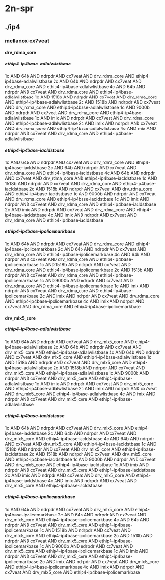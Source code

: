 # 2n-spr
## ./ip4
### mellanox-cx7veat
#### drv_rdma_core
##### ethip4-ip4base-adlalwlistbase
1c AND 64b AND ndrpdr AND cx7veat AND drv_rdma_core AND ethip4-ip4base-adlalwlistbase
2c AND 64b AND ndrpdr AND cx7veat AND drv_rdma_core AND ethip4-ip4base-adlalwlistbase
4c AND 64b AND ndrpdr AND cx7veat AND drv_rdma_core AND ethip4-ip4base-adlalwlistbase
1c AND 1518b AND ndrpdr AND cx7veat AND drv_rdma_core AND ethip4-ip4base-adlalwlistbase
2c AND 1518b AND ndrpdr AND cx7veat AND drv_rdma_core AND ethip4-ip4base-adlalwlistbase
1c AND 9000b AND ndrpdr AND cx7veat AND drv_rdma_core AND ethip4-ip4base-adlalwlistbase
1c AND imix AND ndrpdr AND cx7veat AND drv_rdma_core AND ethip4-ip4base-adlalwlistbase
2c AND imix AND ndrpdr AND cx7veat AND drv_rdma_core AND ethip4-ip4base-adlalwlistbase
4c AND imix AND ndrpdr AND cx7veat AND drv_rdma_core AND ethip4-ip4base-adlalwlistbase
##### ethip4-ip4base-iacldstbase
1c AND 64b AND ndrpdr AND cx7veat AND drv_rdma_core AND ethip4-ip4base-iacldstbase
2c AND 64b AND ndrpdr AND cx7veat AND drv_rdma_core AND ethip4-ip4base-iacldstbase
4c AND 64b AND ndrpdr AND cx7veat AND drv_rdma_core AND ethip4-ip4base-iacldstbase
1c AND 1518b AND ndrpdr AND cx7veat AND drv_rdma_core AND ethip4-ip4base-iacldstbase
2c AND 1518b AND ndrpdr AND cx7veat AND drv_rdma_core AND ethip4-ip4base-iacldstbase
1c AND 9000b AND ndrpdr AND cx7veat AND drv_rdma_core AND ethip4-ip4base-iacldstbase
1c AND imix AND ndrpdr AND cx7veat AND drv_rdma_core AND ethip4-ip4base-iacldstbase
2c AND imix AND ndrpdr AND cx7veat AND drv_rdma_core AND ethip4-ip4base-iacldstbase
4c AND imix AND ndrpdr AND cx7veat AND drv_rdma_core AND ethip4-ip4base-iacldstbase
##### ethip4-ip4base-ipolicemarkbase
1c AND 64b AND ndrpdr AND cx7veat AND drv_rdma_core AND ethip4-ip4base-ipolicemarkbase
2c AND 64b AND ndrpdr AND cx7veat AND drv_rdma_core AND ethip4-ip4base-ipolicemarkbase
4c AND 64b AND ndrpdr AND cx7veat AND drv_rdma_core AND ethip4-ip4base-ipolicemarkbase
1c AND 1518b AND ndrpdr AND cx7veat AND drv_rdma_core AND ethip4-ip4base-ipolicemarkbase
2c AND 1518b AND ndrpdr AND cx7veat AND drv_rdma_core AND ethip4-ip4base-ipolicemarkbase
1c AND 9000b AND ndrpdr AND cx7veat AND drv_rdma_core AND ethip4-ip4base-ipolicemarkbase
1c AND imix AND ndrpdr AND cx7veat AND drv_rdma_core AND ethip4-ip4base-ipolicemarkbase
2c AND imix AND ndrpdr AND cx7veat AND drv_rdma_core AND ethip4-ip4base-ipolicemarkbase
4c AND imix AND ndrpdr AND cx7veat AND drv_rdma_core AND ethip4-ip4base-ipolicemarkbase
#### drv_mlx5_core
##### ethip4-ip4base-adlalwlistbase
1c AND 64b AND ndrpdr AND cx7veat AND drv_mlx5_core AND ethip4-ip4base-adlalwlistbase
2c AND 64b AND ndrpdr AND cx7veat AND drv_mlx5_core AND ethip4-ip4base-adlalwlistbase
4c AND 64b AND ndrpdr AND cx7veat AND drv_mlx5_core AND ethip4-ip4base-adlalwlistbase
1c AND 1518b AND ndrpdr AND cx7veat AND drv_mlx5_core AND ethip4-ip4base-adlalwlistbase
2c AND 1518b AND ndrpdr AND cx7veat AND drv_mlx5_core AND ethip4-ip4base-adlalwlistbase
1c AND 9000b AND ndrpdr AND cx7veat AND drv_mlx5_core AND ethip4-ip4base-adlalwlistbase
1c AND imix AND ndrpdr AND cx7veat AND drv_mlx5_core AND ethip4-ip4base-adlalwlistbase
2c AND imix AND ndrpdr AND cx7veat AND drv_mlx5_core AND ethip4-ip4base-adlalwlistbase
4c AND imix AND ndrpdr AND cx7veat AND drv_mlx5_core AND ethip4-ip4base-adlalwlistbase
##### ethip4-ip4base-iacldstbase
1c AND 64b AND ndrpdr AND cx7veat AND drv_mlx5_core AND ethip4-ip4base-iacldstbase
2c AND 64b AND ndrpdr AND cx7veat AND drv_mlx5_core AND ethip4-ip4base-iacldstbase
4c AND 64b AND ndrpdr AND cx7veat AND drv_mlx5_core AND ethip4-ip4base-iacldstbase
1c AND 1518b AND ndrpdr AND cx7veat AND drv_mlx5_core AND ethip4-ip4base-iacldstbase
2c AND 1518b AND ndrpdr AND cx7veat AND drv_mlx5_core AND ethip4-ip4base-iacldstbase
1c AND 9000b AND ndrpdr AND cx7veat AND drv_mlx5_core AND ethip4-ip4base-iacldstbase
1c AND imix AND ndrpdr AND cx7veat AND drv_mlx5_core AND ethip4-ip4base-iacldstbase
2c AND imix AND ndrpdr AND cx7veat AND drv_mlx5_core AND ethip4-ip4base-iacldstbase
4c AND imix AND ndrpdr AND cx7veat AND drv_mlx5_core AND ethip4-ip4base-iacldstbase
##### ethip4-ip4base-ipolicemarkbase
1c AND 64b AND ndrpdr AND cx7veat AND drv_mlx5_core AND ethip4-ip4base-ipolicemarkbase
2c AND 64b AND ndrpdr AND cx7veat AND drv_mlx5_core AND ethip4-ip4base-ipolicemarkbase
4c AND 64b AND ndrpdr AND cx7veat AND drv_mlx5_core AND ethip4-ip4base-ipolicemarkbase
1c AND 1518b AND ndrpdr AND cx7veat AND drv_mlx5_core AND ethip4-ip4base-ipolicemarkbase
2c AND 1518b AND ndrpdr AND cx7veat AND drv_mlx5_core AND ethip4-ip4base-ipolicemarkbase
1c AND 9000b AND ndrpdr AND cx7veat AND drv_mlx5_core AND ethip4-ip4base-ipolicemarkbase
1c AND imix AND ndrpdr AND cx7veat AND drv_mlx5_core AND ethip4-ip4base-ipolicemarkbase
2c AND imix AND ndrpdr AND cx7veat AND drv_mlx5_core AND ethip4-ip4base-ipolicemarkbase
4c AND imix AND ndrpdr AND cx7veat AND drv_mlx5_core AND ethip4-ip4base-ipolicemarkbase
